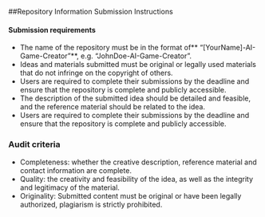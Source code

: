 ##Repository Information Submission Instructions
#### **Submission requirements**
* The name of the repository must be in the format of** “[YourName]-AI-Game-Creator”**, e.g. “JohnDoe-AI-Game-Creator”.
* Ideas and materials submitted must be original or legally used materials that do not infringe on the copyright of others.
* Users are required to complete their submissions by the deadline and ensure that the repository is complete and publicly accessible.
* The description of the submitted idea should be detailed and feasible, and the reference material should be related to the idea.
* Users are required to complete their submissions by the deadline and ensure that the repository is complete and publicly accessible.
### **Audit criteria**
* Completeness: whether the creative description, reference material and contact information are complete.
* Quality: the creativity and feasibility of the idea, as well as the integrity and legitimacy of the material.
* Originality: Submitted content must be original or have been legally authorized, plagiarism is strictly prohibited.
